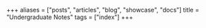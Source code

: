 +++
aliases = ["posts", "articles", "blog", "showcase", "docs"]
title = "Undergraduate Notes"
tags = ["index"]
+++

